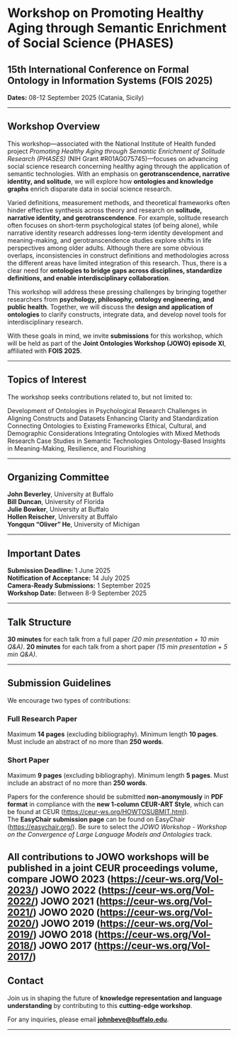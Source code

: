 # Workshop on Promoting Healthy Aging through Semantic Enrichment of Social Science (PHASES)

## 15th International Conference on Formal Ontology in Information Systems (FOIS 2025)

**Dates:** 08-12 September 2025 (Catania, Sicily)

---

## Workshop Overview

This workshop—associated with the National Institute of Health funded project *Promoting Healthy Aging through Semantic Enrichment of Solitude Research (PHASES)* (NIH Grant #R01AG075745)—focuses on advancing social science research concerning healthy aging through the application of semantic technologies. With an emphasis on **gerotranscendence, narrative identity, and solitude**, we will explore how **ontologies and knowledge graphs** enrich disparate data in social science research.

Varied definitions, measurement methods, and theoretical frameworks often hinder effective synthesis across theory and research on **solitude, narrative identity, and gerotranscendence**. For example, solitude research often focuses on short-term psychological states (of being alone), while narrative identity research addresses long-term identity development and meaning-making, and gerotranscendence studies explore shifts in life perspectives among older adults. Although there are some obvious overlaps, inconsistencies in construct definitions and methodologies across the different areas have limited integration of this research. Thus, there is a clear need for **ontologies to bridge gaps across disciplines, standardize definitions, and enable interdisciplinary collaboration**.

This workshop will address these pressing challenges by bringing together researchers from **psychology, philosophy, ontology engineering, and public health**. Together, we will discuss the **design and application of ontologies** to clarify constructs, integrate data, and develop novel tools for interdisciplinary research.

With these goals in mind, we invite **submissions** for this workshop, which will be held as part of the **Joint Ontologies Workshop (JOWO) episode XI**, affiliated with **FOIS 2025**.

---

## Topics of Interest

The workshop seeks contributions related to, but not limited to:

 Development of Ontologies in Psychological Research
 Challenges in Aligning Constructs and Datasets
 Enhancing Clarity and Standardization
 Connecting Ontologies to Existing Frameworks
 Ethical, Cultural, and Demographic Considerations
 Integrating Ontologies with Mixed Methods Research
 Case Studies in Semantic Technologies
 Ontology-Based Insights in Meaning-Making, Resilience, and Flourishing

---

## Organizing Committee

 **John Beverley**, University at Buffalo  
 **Bill Duncan**, University of Florida  
 **Julie Bowker**, University at Buffalo  
 **Hollen Reischer**, University at Buffalo  
 **Yongqun “Oliver” He**, University of Michigan  

---

## Important Dates

 **Submission Deadline:** 1 June 2025  
 **Notification of Acceptance:** 14 July 2025  
 **Camera-Ready Submissions:** 1 September 2025  
 **Workshop Date:** Between 8-9 September 2025  

---

## Talk Structure

 **30 minutes** for each talk from a full paper *(20 min presentation + 10 min Q&A)*.
 **20 minutes** for each talk from a short paper *(15 min presentation + 5 min Q&A)*.

---

## Submission Guidelines

We encourage two types of contributions:

### **Full Research Paper**
 Maximum **14 pages** (excluding bibliography).
 Minimum length **10 pages**.
 Must include an abstract of no more than **250 words**.

### **Short Paper**
 Maximum **9 pages** (excluding bibliography).
 Minimum length **5 pages**.
 Must include an abstract of no more than **250 words**.

Papers for the conference should be submitted **non-anonymously** in **PDF format** in compliance with the **new 1-column CEUR-ART Style**, which can be found at CEUR (https://ceur-ws.org/HOWTOSUBMIT.html).  
The **EasyChair submission page** can be found on EasyChair (https://easychair.org/). Be sure to select the *JOWO Workshop - Workshop on the Convergence of Large Language Models and Ontologies* track.

All contributions to **JOWO workshops** will be published in a joint **CEUR proceedings volume**, compare
 JOWO 2023 (https://ceur-ws.org/Vol-2023/)
 JOWO 2022 (https://ceur-ws.org/Vol-2022/)
 JOWO 2021 (https://ceur-ws.org/Vol-2021/)
 JOWO 2020 (https://ceur-ws.org/Vol-2020/)
 JOWO 2019 (https://ceur-ws.org/Vol-2019/)
 JOWO 2018 (https://ceur-ws.org/Vol-2018/)
 JOWO 2017 (https://ceur-ws.org/Vol-2017/)
---

## Contact

Join us in shaping the future of **knowledge representation and language understanding** by contributing to this **cutting-edge workshop**.

For any inquiries, please email **[johnbeve@buffalo.edu](mailto:johnbeve@buffalo.edu)**.

---

